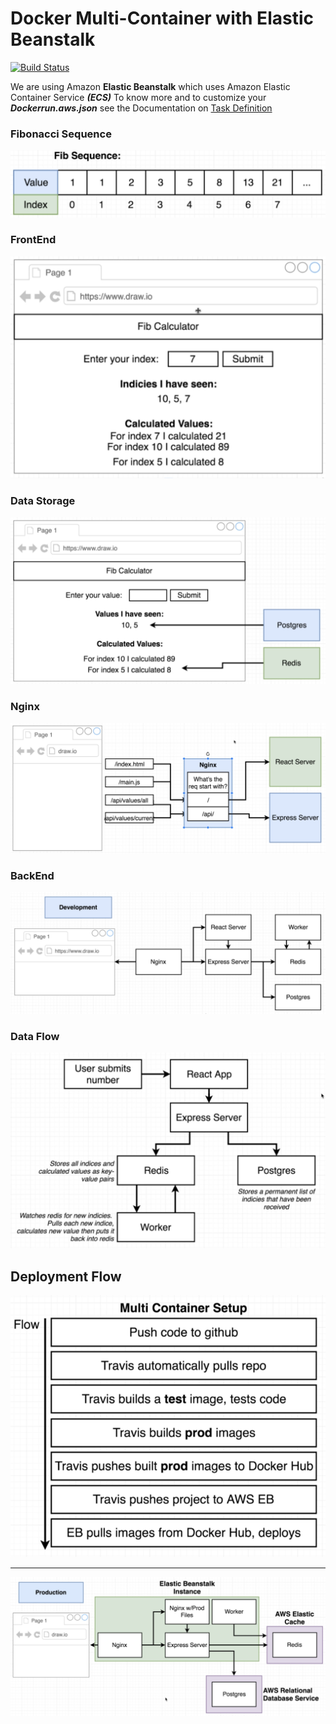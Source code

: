 # Docker Multi-Container with Elastic Beanstalk
[![Build Status](https://travis-ci.org/Moath-Zaghdad/docker-complex.svg?branch=master)](https://travis-ci.org/Moath-Zaghdad/docker-complex)

We are using Amazon **Elastic Beanstalk** which uses Amazon Elastic Container Service ***(ECS)***
To know more and to customize your ***Dockerrun.aws.json*** see the Documentation on [Task Definition](https://docs.aws.amazon.com/AmazonECS/latest/developerguide/task_definition_parameters.html#container_definitions)

### Fibonacci Sequence
![FibonacciSequence](./images/FipSequence.png)
### FrontEnd
![FrontEnd](./images/FrontEnd.png)
### Data Storage
![WhereTheDataSaved](./images/WhereTheDataSaved.png)

### Nginx
![Nginx](./images/Nginx.png)
### BackEnd
![BackEnd](./images/BackEnd.png)
### Data Flow
![Flow](./images/Flow.png)

## Deployment Flow
![DeploymentFlow](./images/DeploymentFlow.png)
<hr>

![](images/AWS-Elastic.png)

